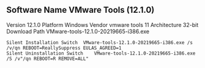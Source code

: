 ## Software Name	VMware Tools (12.1.0)
Version	12.1.0
Platform	Windows
Vendor	vmware tools 11
Architecture	32-bit
Download Path	VMware-tools-12.1.0-20219665-i386.exe
```
Silent Installation Switch	VMware-tools-12.1.0-20219665-i386.exe /s /v/qn REBOOT=ReallySuppress EULAS_AGREED=1
Silent Uninstallation Switch	VMware-tools-12.1.0-20219665-i386.exe /S /v"/qn REBOOT=R REMOVE=ALL"
```